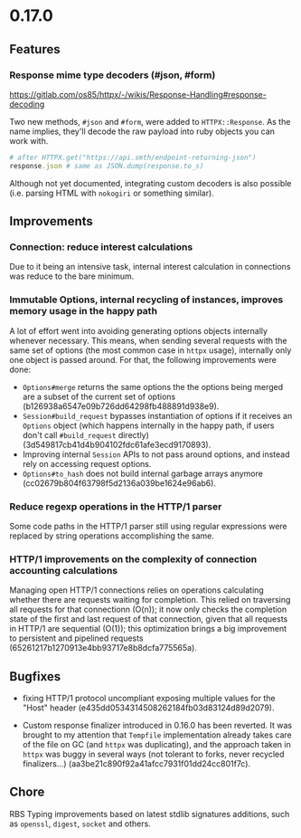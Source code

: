 # 0.17.0

## Features

### Response mime type decoders (#json, #form)

https://gitlab.com/os85/httpx/-/wikis/Response-Handling#response-decoding

Two new methods, `#json` and `#form`, were added to `HTTPX::Response`. As the name implies, they'll decode the raw payload into ruby objects you can work with.

```ruby
# after HTTPX.get("https://api.smth/endpoint-returning-json")
response.json # same as JSON.dump(response.to_s)
```

Although not yet documented, integrating custom decoders is also possible (i.e. parsing HTML with `nokogiri` or something similar).

## Improvements

### Connection: reduce interest calculations

Due to it being an intensive task, internal interest calculation in connections was reduce to the bare minimum.

### Immutable Options, internal recycling of instances, improves memory usage in the happy path

A lot of effort went into avoiding generating options objects internally whenever necessary. This means, when sending several requests with the same set of options (the most common case in `httpx` usage), internally only one object is passed around. For that, the following improvements were done:

* `Options#merge` returns the same options the the options being merged are a subset of the current set of options (b126938a6547e09b726dd64298fb488891d938e9).
* `Session#build_request` bypasses instantiation of options if it receives an `Options` object (which happens internally in the happy path, if users don't call `#build_request` directly) (3d549817cb41d4b904102fdc61afe3ecd9170893).
* Improving internal `Session` APIs to not pass around options, and instead rely on accessing request options.
* `Options#to_hash` does not build internal garbage arrays anymore (cc02679b804f63798f5d2136a039be1624e96ab6).

### Reduce regexp operations in the HTTP/1 parser

Some code paths in the HTTP/1 parser still using regular expressions were replaced by string operations accomplishing the same.

### HTTP/1 improvements on the complexity of connection accounting calculations

Managing open HTTP/1 connections relies on operations calculating whether there are requests waiting for completion. This relied on traversing all requests for that connectionn (O(n)); it now only checks the completion state of the first and last request of that connection, given that all requests in HTTP/1 are sequential (O(1)); this optimization brings a big improvement to persistent and pipelined requests (65261217b1270913e4bb93717e8b8dcfa775565a).

## Bugfixes

* fixing HTTP/1 protocol uncompliant exposing multiple values for the "Host" header (e435dd0534314508262184fb03d83124d89d2079).

* Custom response finalizer introduced in 0.16.0 has been reverted. It was brought to my attention that `Tempfile` implementation already takes care of the file on GC (and `httpx` was duplicating), and the approach taken in `httpx` was buggy in several ways (not tolerant to forks, never recycled finalizers...) (aa3be21c890f92a41afcc7931f01dd24cc801f7c).

## Chore

RBS Typing improvements based on latest stdlib signatures additions, such as `openssl`, `digest`, `socket` and others.